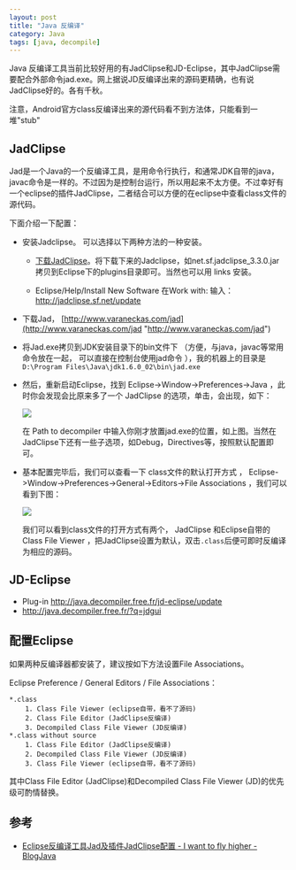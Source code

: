 ```yaml
---
layout: post
title: "Java 反编译"
category: Java
tags: [java, decompile]
--- 
```

Java 反编译工具当前比较好用的有JadClipse和JD-Eclipse，其中JadClipse需要配合外部命令jad.exe。网上据说JD反编译出来的源码更精确，也有说JadClipse好的。各有千秋。

注意，Android官方class反编译出来的源代码看不到方法体，只能看到一堆"stub"

## JadClipse

Jad是一个Java的一个反编译工具，是用命令行执行，和通常JDK自带的java，javac命令是一样的。不过因为是控制台运行，所以用起来不太方便。不过幸好有一个eclipse的插件JadClipse，二者结合可以方便的在eclipse中查看class文件的源代码。

<!--more-->

下面介绍一下配置：   

- 安装Jadclipse。
    可以选择以下两种方法的一种安装。
    - [下载JadClipse](http://jadclipse.sourceforge.net/wiki/index.php/Main_Page#Download)。将下载下来的Jadclipse，如net.sf.jadclipse_3.3.0.jar 拷贝到Eclipse下的plugins目录即可。当然也可以用 links 安装。 
    
    - Eclipse/Help/Install New Software 在Work with: 输入：<http://jadclipse.sf.net/update>

- 下载Jad， [http://www.varaneckas.com/jad](http://www.varaneckas.com/jad "http://www.varaneckas.com/jad")

- 将Jad.exe拷贝到JDK安装目录下的bin文件下 （方便，与java，javac等常用命令放在一起， 可以直接在控制台使用jad命令 ），我的机器上的目录是`D:\Program Files\Java\jdk1.6.0_02\bin\jad.exe`   

- 然后，重新启动Eclipse，找到 Eclipse->Window->Preferences->Java ，此时你会发现会比原来多了一个 JadClipse 的选项，单击，会出现，如下： 

    ![](http://www.blogjava.net/images/blogjava_net/landon/jad.jpg)

    在 Path to decompiler 中输入你刚才放置jad.exe的位置，如上图。当然在JadClipse下还有一些子选项，如Debug，Directives等，按照默认配置即可。   

- 基本配置完毕后，我们可以查看一下 class文件的默认打开方式 ， Eclipse->Window->Preferences->General->Editors->File Associations ，我们可以看到下图：   

    ![](http://www.blogjava.net/images/blogjava_net/landon/jadclipse.jpg)

    我们可以看到class文件的打开方式有两个， JadClipse 和Eclipse自带的 Class  File Viewer ，把JadClipse设置为默认，双击`.class`后便可即时反编译为相应的源码。   

## JD-Eclipse

- Plug-in  http://java.decompiler.free.fr/jd-eclipse/update
- http://java.decompiler.free.fr/?q=jdgui

## 配置Eclipse

如果两种反编译器都安装了，建议按如下方法设置File Associations。

Eclipse Preference / General Editors / File Associations：

    *.class
        1. Class File Viewer (eclipse自带，看不了源码)
        2. Class File Editor (JadClipse反编译)
        3. Decompiled Class File Viewer (JD反编译)
    *.class without source
        1. Class File Editor (JadClipse反编译)
        2. Decompiled Class File Viewer (JD反编译)
        3. Class File Viewer (eclipse自带，看不了源码)

其中Class File Editor (JadClipse)和Decompiled Class File Viewer (JD)的优先级可酌情替换。

## 参考

- [Eclipse反编译工具Jad及插件JadClipse配置 - I want to fly higher - BlogJava](http://www.blogjava.net/landon/archive/2010/07/16/326294.html)


